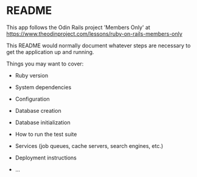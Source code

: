 # README

This app follows the Odin Rails project 'Members Only' at https://www.theodinproject.com/lessons/ruby-on-rails-members-only


This README would normally document whatever steps are necessary to get the
application up and running.

Things you may want to cover:

* Ruby version

* System dependencies

* Configuration

* Database creation

* Database initialization

* How to run the test suite

* Services (job queues, cache servers, search engines, etc.)

* Deployment instructions

* ...

